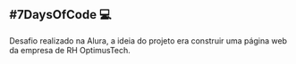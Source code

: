 ## #7DaysOfCode 💻
Desafio realizado na Alura, a ideia do projeto era construir uma página web da empresa de RH OptimusTech.

